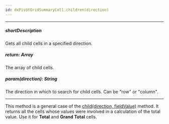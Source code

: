```yaml
---
id: dxPivotGridSummaryCell.children(direction)
---
```

---
##### shortDescription
Gets all child cells in a specified direction.

##### return: Array<dxPivotGridSummaryCell>
The array of child cells.

##### param(direction): String
The direction in which to search for child cells. Can be "row" or "column".

---
This method is a general case of the [child(direction, fieldValue)](/api-reference/10%20UI%20Widgets/dxPivotGrid/5%20Summary%20Cell/child(direction_fieldValue).md '/Documentation/ApiReference/UI_Components/dxPivotGrid/Summary_Cell/#childdirection_fieldValue') method. It returns all the cells whose values were involved in a calculation of the total value. Use it for **Total** and **Grand Total** cells.